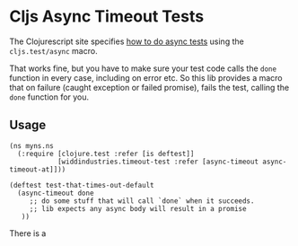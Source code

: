 # Cljs Async Timeout Tests 

The Clojurescript site specifies [how to do async tests](https://clojurescript.org/tools/testing) using the
`cljs.test/async` macro. 

That works fine, but you have to make sure your test code calls the `done` function in every case, including 
on error etc. So this lib provides a macro that on failure (caught exception or failed promise), fails the test, 
calling the `done` function for you.

## Usage 

```
(ns myns.ns
  (:require [clojure.test :refer [is deftest]]
            [widdindustries.timeout-test :refer [async-timeout async-timeout-at]]))

(deftest test-that-times-out-default
  (async-timeout done 
     ;; do some stuff that will call `done` when it succeeds.
     ;; lib expects any async body will result in a promise
   ))
```  

There is a 
